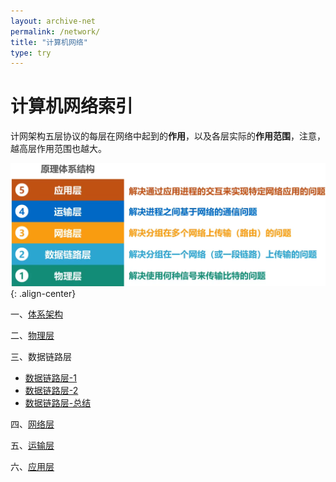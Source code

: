 ```yaml
---
layout: archive-net
permalink: /network/
title: "计算机网络"
type: try
---
```


# 计算机网络索引

计网架构五层协议的每层在网络中起到的**作用**，以及各层实际的**作用范围**，注意，越高层作用范围也越大。

![nes04.png](/images/net/nes04.png "五层协议"){: .align-center}

一、[体系架构](https://jeremy1lee.github.io/2022/10/20/network-ch1/)

二、[物理层](https://jeremy1lee.github.io/2022/10/21/network-ch2/)

三、数据链路层
- [数据链路层-1](https://jeremy1lee.github.io/2022/10/21/network-ch3-1/)
- [数据链路层-2](https://jeremy1lee.github.io/2022/10/24/network-ch3-2/)
- [数据链路层-总结](https://jeremy1lee.github.io/2022/10/24/network-ch3-2/)

四、[网络层](https://jeremy1lee.github.io/2022/10/24/network-ch3-2/)

五、[运输层](https://jeremy1lee.github.io/2022/10/24/network-ch3-2/)

六、[应用层](https://jeremy1lee.github.io/2022/10/24/network-ch3-2/)